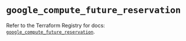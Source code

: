# `google_compute_future_reservation`

Refer to the Terraform Registry for docs: [`google_compute_future_reservation`](https://registry.terraform.io/providers/hashicorp/google-beta/6.42.0/docs/resources/google_compute_future_reservation).
